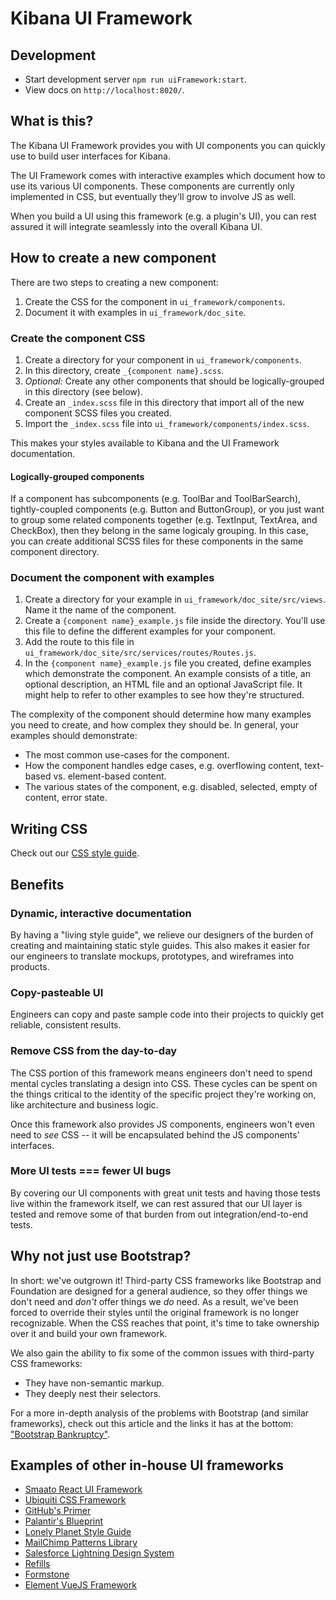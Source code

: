 # Kibana UI Framework

## Development

* Start development server `npm run uiFramework:start`.
* View docs on `http://localhost:8020/`.

## What is this?

The Kibana UI Framework provides you with UI components you can quickly use to build user interfaces for Kibana.

The UI Framework comes with interactive examples which document how to use its various UI components. These components are currently only implemented in CSS, but eventually they'll grow to involve JS as well.

When you build a UI using this framework (e.g. a plugin's UI), you can rest assured it will integrate seamlessly into the overall Kibana UI.

## How to create a new component

There are two steps to creating a new component:

1. Create the CSS for the component in `ui_framework/components`.
2. Document it with examples in `ui_framework/doc_site`.

### Create the component CSS

1. Create a directory for your component in `ui_framework/components`.
2. In this directory, create `_{component name}.scss`.
3. _Optional:_ Create any other components that should be logically-grouped in this directory (see below).
4. Create an `_index.scss` file in this directory that import all of the new component SCSS files you created.
5. Import the `_index.scss` file into `ui_framework/components/index.scss`.

This makes your styles available to Kibana and the UI Framework documentation.

#### Logically-grouped components

If a component has subcomponents (e.g. ToolBar and ToolBarSearch), tightly-coupled components (e.g. Button and ButtonGroup), or you just want to group some related components together (e.g. TextInput, TextArea, and CheckBox), then they belong in the same logicaly grouping. In this case, you can create additional SCSS files for these components in the same component directory.

### Document the component with examples

1. Create a directory for your example in `ui_framework/doc_site/src/views`. Name it the name of the component.
2. Create a `{component name}_example.js` file inside the directory. You'll use this file to define the different examples for your component.
3. Add the route to this file in `ui_framework/doc_site/src/services/routes/Routes.js`.
4. In the `{component name}_example.js` file you created, define examples which demonstrate the component. An example consists of a title, an optional description, an HTML file and an optional JavaScript file. It might help to refer to other examples to see how they're structured.

The complexity of the component should determine how many examples you need to create, and how complex they should be. In general, your examples should demonstrate:

* The most common use-cases for the component.
* How the component handles edge cases, e.g. overflowing content, text-based vs. element-based content.
* The various states of the component, e.g. disabled, selected, empty of content, error state.

## Writing CSS

Check out our [CSS style guide](https://github.com/elastic/kibana/blob/master/style_guides/css_style_guide.md).

## Benefits

### Dynamic, interactive documentation

By having a "living style guide", we relieve our designers of the burden of creating and maintaining static style guides. This also makes it easier for our engineers to translate mockups, prototypes, and wireframes into products.

### Copy-pasteable UI

Engineers can copy and paste sample code into their projects to quickly get reliable, consistent results.

### Remove CSS from the day-to-day

The CSS portion of this framework means engineers don't need to spend mental cycles translating a design into CSS. These cycles can be spent on the things critical to the identity of the specific project they're working on, like architecture and business logic.

Once this framework also provides JS components, engineers won't even need to _see_ CSS -- it will be encapsulated behind the JS components' interfaces.

### More UI tests === fewer UI bugs

By covering our UI components with great unit tests and having those tests live within the framework itself, we can rest assured that our UI layer is tested and remove some of that burden from out integration/end-to-end tests.

## Why not just use Bootstrap?

In short: we've outgrown it! Third-party CSS frameworks like Bootstrap and Foundation are designed
for a general audience, so they offer things we don't need and _don't_ offer things we _do_ need.
As a result, we've been forced to override their styles until the original framework is no longer
recognizable. When the CSS reaches that point, it's time to take ownership over it and build
your own framework.

We also gain the ability to fix some of the common issues with third-party CSS frameworks:

* They have non-semantic markup.
* They deeply nest their selectors.

For a more in-depth analysis of the problems with Bootstrap (and similar frameworks), check out this article and the links it has at the bottom: ["Bootstrap Bankruptcy"](http://www.matthewcopeland.me/blog/2013/11/04/bootstrap-bankruptcy/).

## Examples of other in-house UI frameworks

* [Smaato React UI Framework](http://smaato.github.io/ui-framework/#/modal)
* [Ubiquiti CSS Framework](http://ubnt-css.herokuapp.com/#/app/popover)
* [GitHub's Primer](http://primercss.io/)
* [Palantir's Blueprint](http://blueprintjs.com/docs/#components)
* [Lonely Planet Style Guide](http://rizzo.lonelyplanet.com/styleguide/design-elements/colours)
* [MailChimp Patterns Library](http://ux.mailchimp.com/patterns)
* [Salesforce Lightning Design System](https://www.lightningdesignsystem.com/)
* [Refills](http://refills.bourbon.io/)
* [Formstone](https://formstone.it/)
* [Element VueJS Framework](http://element.eleme.io/#/en-US/component/dialog)
